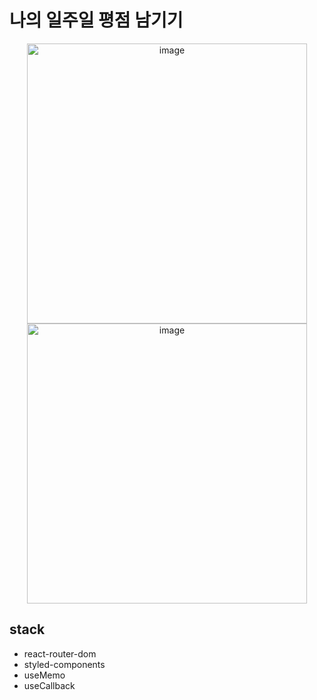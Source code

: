 # 나의 일주일 평점 남기기
<div align="center">
<img width="448" alt="image" src="https://user-images.githubusercontent.com/61547778/177597112-c8e5cfe4-0e4e-4af3-bfe2-3f3fb414cee9.png" >
</div>

<div align="center">
<img width="448" alt="image" src="https://user-images.githubusercontent.com/61547778/177597671-0b09d790-e899-43a6-bfa1-73c77afe5f1b.gif" />
</div>

## stack

- react-router-dom
- styled-components
- useMemo
- useCallback
